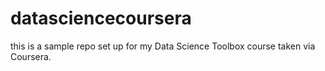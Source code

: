 # datasciencecoursera
this is a sample repo set up for my Data Science Toolbox course taken via Coursera.
